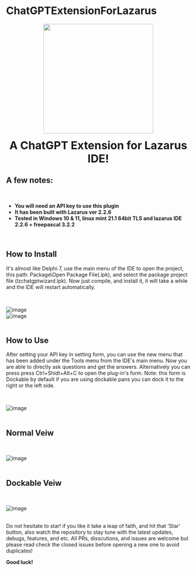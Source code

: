 # ChatGPTExtensionForLazarus 

<p align="center" >
  <img width="300" height="300" style="margin: 0 auto" src="https://user-images.githubusercontent.com/5601608/236861918-62a06a26-677f-4e1d-a5a3-aeb30980a259.png"/>
</p>
  
<p align="center">
  <b style="font-size:30px">A ChatGPT Extension for Lazarus IDE!</b>
</p>



## A few notes:
<br />

- **You will need an API key to use this plugin**
- **It has been built with Lazarus ver 2.2.6**
- **Tested in Windows 10 & 11, linux mint 21.1 64bit TLS and lazarus IDE 2.2.6 + freepascal 3.2.2**

<br />

## How to Install


It's almost like Delphi 7, use the main menu of the IDE to open the project, this path: Package\Open Package File(.lpk), and select the package project file (lzchatgptwizard.lpk).
Now just compile, and install it, it will take a while and the IDE will restart automatically.

<br />

![image](https://user-images.githubusercontent.com/5601608/236844210-480e7e98-e250-4d0f-a080-740fa516b9b7.png)
<br />
![image](https://user-images.githubusercontent.com/5601608/236844461-95c4d44b-a3ab-465d-a7dd-e06819f66d8c.png)
<br />
<br />

## How to Use
After setting your API key in setting form, you can use the new menu that has been added under the Tools menu from the IDE's main menu.
Now you are able to directly ask questions and get the answers.
Alternatively you can press press Ctrl+Shidt+Alt+C to open the plug-in's form.
Note: this form is Dockable by default if you are using dockable pans you can dock it to the right or the left side.

<br />

![image](https://user-images.githubusercontent.com/5601608/236845919-dd78013d-6ad2-4c45-9854-f640fa773f44.png)
<br />
<br />

## Normal Veiw
<br />

![image](https://user-images.githubusercontent.com/5601608/236846958-6b19d043-67fa-4812-91c3-53a5656baa8a.png)
<br />
<br />

## Dockable Veiw
<br />

![image](https://user-images.githubusercontent.com/5601608/236847985-612cb458-479a-4a21-8ac2-8255258f14fe.png)
<br />
<br />


Do not hesitate to star! if you like it take a leap of faith, and hit that 'Star' button, also watch the repository to stay tune with the latest updates, debugs, features, and etc.
All PRs, disscutions, and issues are welcome but please read check the closed issues before opening a new one to avoid duplicates!

**Good luck!**
